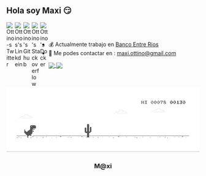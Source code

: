 ## Hola soy Maxi :smirk:

<a href="https://twitter.com/ottinomax">
  <img align="left" alt="Ottino-s Twitter" width="22px" src="https://cdn.jsdelivr.net/npm/simple-icons@v3/icons/twitter.svg" />
</a>
<a href="https://linkedin.com/in/##">
  <img align="left" alt="Ottinos's Linkdein" width="22px" src="https://cdn.jsdelivr.net/npm/simple-icons@v3/icons/linkedin.svg" />
</a>
<a href="https://github.com/ottino">
  <img align="left" alt="Ottino's Github" width="22px" src="https://cdn.jsdelivr.net/npm/simple-icons@v3/icons/github.svg" />
</a>
<a href="https://stackoverflow.com/cv/maxiottino">
  <img align="left" alt="Ottino's Stackoverflow" width="22px" src="https://cdn.jsdelivr.net/npm/simple-icons@3.4.1/icons/stackoverflow.svg" />
</a>
<a href="https://hub.docker.com/u/ottino">
  <img align="left" alt="Ottino's Docker" width="22px" src="https://cdn.jsdelivr.net/npm/simple-icons@3.4.1/icons/docker.svg" />
</a>

<br/>
<br/>

- :moneybag: Actualmente trabajo en [Banco Entre Rios](https://www.bancoentrerios.com.ar/)
- :email: Me podes contactar en : maxi.ottino@gmail.com


<a href="https://github.com/ottino">
  <img align="center" src="https://github-readme-stats.vercel.app/api/top-langs/?username=ottino&theme=dark&hide_langs_below=1" />
</a>


<a href="https://github.com/ottino">
 <img align="center" src="https://github-readme-stats.vercel.app/api?username=ottino&show_icons=true&theme=dark&line_height=27"/>
</a>

<br/>
<br/>

![image](https://github.com/ottino/ottino/blob/master/dino.gif)


<div align="center">

### M@xi

</div>
